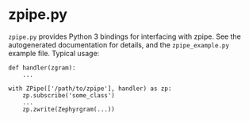 # zpipe.py

`zpipe.py` provides Python 3 bindings for interfacing with zpipe.  See
the autogenerated documentation for details, and the `zpipe_example.py`
example file.  Typical usage:

    def handler(zgram):
        ...

    with ZPipe(['/path/to/zpipe'], handler) as zp:
        zp.subscribe('some_class')
        ...
        zp.zwrite(Zephyrgram(...))

